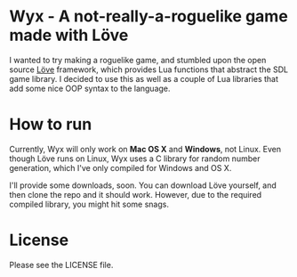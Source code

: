 # Wyx - A not-really-a-roguelike game made with Löve

I wanted to try making a roguelike game, and stumbled upon the open
source [Löve][1] framework, which provides Lua functions that abstract
the SDL game library. I decided to use this as well as a couple of Lua
libraries that add some nice OOP syntax to the language.

# How to run

Currently, Wyx will only work on **Mac OS X** and **Windows**, not
Linux. Even though Löve runs on Linux, Wyx uses a C library for random
number generation, which I've only compiled for Windows and OS X.

I'll provide some downloads, soon. You can download Löve yourself, and
then clone the repo and it should work. However, due to the required
compiled library, you might hit some snags.

# License

Please see the LICENSE file.

[1]: http://www.love2d.org "A 2D Game Framework for Lua"
